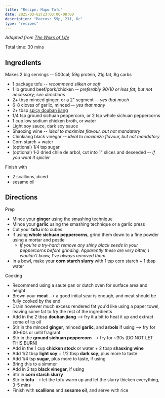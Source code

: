 ```yaml
---
title: "Recipe: Mapo Tofu"
date: 2025-03-02T23:00:00-08:00
description: "Macros: 59p, 21f, 8c"
type: "recipes"
---
```


_Adapted from <a target="_blank" href="https://thewoksoflife.com/ma-po-tofu-real-deal/">The Woks of Life</a>_

Total time: 30 mins

## Ingredients
Makes 2 big servings -- 500cal; 59g protein, 21g fat, 8g carbs
* 1 package tofu -- _recommend silken or soft_
* 1 lb ground beef/pork/chicken -- _preferably 90/10 or less fat, but not necessary; see directions_
* 2+ tbsp minced ginger, or a 2" segment -- _yes that much_
* 6-8 cloves of garlic, minced -- _yes that many_
* 2+ tbsp <a target="_blank" href="https://usa.lkk.com/en/products/chili-bean-sauce">spicy douban jiang</a>
* 1/4 tsp ground sichuan peppercorn, or 2 tsp whole sichuan peppercorns
* 1 cup low sodium chicken broth, or water
* Light soy sauce, dark soy sauce
* Shaoxing wine -- _ideal to maximize flavour, but not mandatory_ 
* Chinkiang black vinegar -- _ideal to maximize flavour, but not mandatory_ 
* Corn starch + water
* (optional) 1/4 tsp sugar
* (optional) 1-2 dried chile de arbol, cut into 1" slices and deseeded -- _if you want it spicier_

Finish with
* 2 scallions, diced
* sesame oil

## Directions
Prep
* Mince your **ginger** using the <a target="_blank" href="https://youtu.be/KRrsifp2FpA?si=-cgzVLiQ5_zQ33NX&t=150">smashing technique</a>
* Mince your **garlic** using the smashing technique or a garlic press
* Cut your **tofu** into cubes
* If using **whole sichuan peppercorns**, grind them down to a fine powder using a mortar and pestle
    * _If you're a try-hard: remove any shiny black seeds in your peppercorns before grinding. Apparently these are very bitter, I wouldn't know, I've always removed them._
* In a bowl, make your **corn starch slurry** with 1 tsp corn starch + 1 tbsp water

Cooking
* Recommend using a saute pan or dutch oven for surface area and height
* Brown your **meat** --> a good initial sear is enough, and meat should be fully cooked by the end
* Drain however much excess rendered fat you'd like using a paper towel, leaving some fat to fry the rest of the ingredients
* Add in the 2 tbsp **douban jiang** --> fry it a bit to heat it up and extract some of its oil
* Stir in the minced **ginger**, minced **garlic**, and **arbols** if using --> fry for 30-60s or until fragrant
* Stir in the **ground sichuan peppercorn** --> fry for ~30s (DO NOT LET THIS BURN)
* Add in the 1 cup **chicken stock** or water + 2 tbsp **shaoxing wine**
* Add 1/2 tbsp **light soy** + 1/2 tbsp **dark soy**, plus more to taste
* Add 1/4 tsp **sugar**, plus more to taste, if using
* Bring this to a simmer
* Add in 2 tsp **black vinegar**, if using
* Stir in **corn starch slurry**
* Stir in **tofu** --> let the tofu warm up and let the slurry thicken everything, 3-5 mins
* Finish with **scallions** and **sesame oil**, and serve with rice

